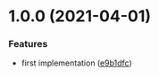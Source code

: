 # 1.0.0 (2021-04-01)


### Features

* first implementation ([e9b1dfc](https://gitlab.com/hiryus-utils/tracer/commit/e9b1dfc019d918f981b08637b63675f23c05f600))
